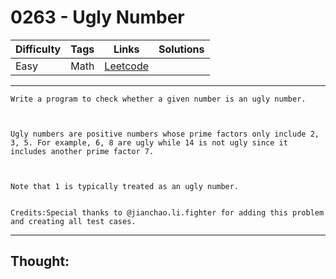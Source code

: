 # 0263 - Ugly Number

Difficulty  | Tags | Links | Solutions
----------- | ---- | ----- | -----
Easy | Math | [Leetcode](https://leetcode.com/problems/ugly-number/description/) |


-----------

```
Write a program to check whether a given number is an ugly number.



Ugly numbers are positive numbers whose prime factors only include 2, 3, 5. For example, 6, 8 are ugly while 14 is not ugly since it includes another prime factor 7.



Note that 1 is typically treated as an ugly number.


Credits:Special thanks to @jianchao.li.fighter for adding this problem and creating all test cases.
```

-----------

## Thought:
